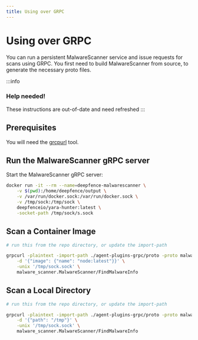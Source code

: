 ```yaml
---
title: Using over GRPC
---
```


# Using over GRPC

You can run a persistent MalwareScanner service and issue requests for scans using GRPC.  You first need to build MalwareScanner from source, to generate the necessary proto files.

:::info

### Help needed!

These instructions are out-of-date and need refreshed
:::

## Prerequisites

You will need the [grcpurl](https://github.com/fullstorydev/grpcurl) tool.


## Run the MalwareScanner gRPC server

Start the MalwareScanner gRPC server:

```bash
docker run -it --rm --name=deepfence-malwarescanner \
	-v $(pwd):/home/deepfence/output \
	-v /var/run/docker.sock:/var/run/docker.sock \
	-v /tmp/sock:/tmp/sock \
	deepfenceio/yara-hunter:latest \
	-socket-path /tmp/sock/s.sock
```


## Scan a Container Image

```bash
# run this from the repo directory, or update the import-path

grpcurl -plaintext -import-path ./agent-plugins-grpc/proto -proto malware_scanner.proto \
    -d '{"image": {"name": "node:latest"}}' \
    -unix '/tmp/sock.sock' \
    malware_scanner.MalwareScanner/FindMalwareInfo
```

## Scan a Local Directory

```bash
# run this from the repo directory, or update the import-path

grpcurl -plaintext -import-path ./agent-plugins-grpc/proto -proto malware_scanner.proto \
	-d '{"path": "/tmp"}' \
	-unix '/tmp/sock.sock' \
	malware_scanner.MalwareScanner/FindMalwareInfo
```

